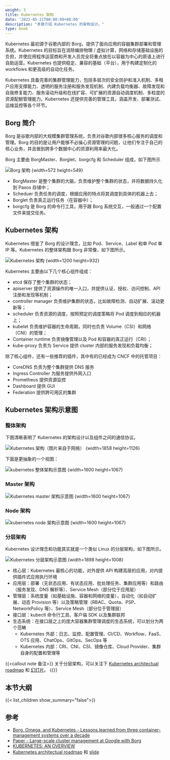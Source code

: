 ```yaml
---
weight: 3
title: Kubernetes 架构
date: '2022-05-21T00:00:00+08:00'
description: "本章介绍 Kubernetes 的架构设计。"
type: book
---
```


Kubernetes 最初源于谷歌内部的 Borg，提供了面向应用的容器集群部署和管理系统。Kubernetes 的目标旨在消除编排物理 / 虚拟计算，网络和存储基础设施的负担，并使应用程序运营商和开发人员完全将重点放在以容器为中心的原语上进行自助运营。Kubernetes 也提供稳定、兼容的基础（平台），用于构建定制化的 workflows 和更高级的自动化任务。

Kubernetes 具备完善的集群管理能力，包括多层次的安全防护和准入机制、多租户应用支撑能力、透明的服务注册和服务发现机制、内建负载均衡器、故障发现和自我修复能力、服务滚动升级和在线扩容、可扩展的资源自动调度机制、多粒度的资源配额管理能力。Kubernetes 还提供完善的管理工具，涵盖开发、部署测试、运维监控等各个环节。

## Borg 简介

Borg 是谷歌内部的大规模集群管理系统，负责对谷歌内部很多核心服务的调度和管理。Borg 的目的是让用户能够不必操心资源管理的问题，让他们专注于自己的核心业务，并且做到跨多个数据中心的资源利用率最大化。

Borg 主要由 BorgMaster、Borglet、borgcfg 和 Scheduler 组成，如下图所示

![Borg 架构](borg.webp)
{width=572 height=549}

* BorgMaster 是整个集群的大脑，负责维护整个集群的状态，并将数据持久化到 Paxos 存储中；
* Scheduer 负责任务的调度，根据应用的特点将其调度到具体的机器上去；
* Borglet 负责真正运行任务（在容器中）；
* borgcfg 是 Borg 的命令行工具，用于跟 Borg 系统交互，一般通过一个配置文件来提交任务。

## Kubernetes 架构

Kubernetes 借鉴了 Borg 的设计理念，比如 Pod、Service、Label 和单 Pod 单 IP 等。Kubernetes 的整体架构跟 Borg 非常像，如下图所示。

![Kubernetes 架构](architecture.webp)
{width=1200 height=932}

Kubernetes 主要由以下几个核心组件组成：

* etcd 保存了整个集群的状态；
* apiserver 提供了资源操作的唯一入口，并提供认证、授权、访问控制、API 注册和发现等机制；
* controller manager 负责维护集群的状态，比如故障检测、自动扩展、滚动更新等；
* scheduler 负责资源的调度，按照预定的调度策略将 Pod 调度到相应的机器上；
* kubelet 负责维护容器的生命周期，同时也负责 Volume（CSI）和网络（CNI）的管理；
* Container runtime 负责镜像管理以及 Pod 和容器的真正运行（CRI）；
* kube-proxy 负责为 Service 提供 cluster 内部的服务发现和负载均衡；

除了核心组件，还有一些推荐的插件，其中有的已经成为 CNCF 中的托管项目：

* CoreDNS 负责为整个集群提供 DNS 服务
* Ingress Controller 为服务提供外网入口
* Prometheus 提供资源监控
* Dashboard 提供 GUI
* Federation 提供跨可用区的集群

## Kubernetes 架构示意图

### 整体架构

下图清晰表明了 Kubernetes 的架构设计以及组件之间的通信协议。

![Kubernetes 架构（图片来自于网络）](kubernetes-high-level-component-archtecture.webp)
{width=1858 height=1126}

下面是更抽象的一个视图：

![kubernetes 整体架构示意图](kubernetes-whole-arch.webp)
{width=1600 height=1067}

### Master 架构

![Kubernetes master 架构示意图](kubernetes-master-arch.webp)
{width=1600 height=1067}

### Node 架构

![kubernetes node 架构示意图](kubernetes-node-arch.webp)
{width=1600 height=1067}

### 分层架构

Kubernetes 设计理念和功能其实就是一个类似 Linux 的分层架构，如下图所示。

![Kubernetes 分层架构示意图](kubernetes-layers-arch.webp)
{width=1898 height=1008}

* 核心层：Kubernetes 最核心的功能，对外提供 API 构建高层的应用，对内提供插件式应用执行环境
* 应用层：部署（无状态应用、有状态应用、批处理任务、集群应用等）和路由（服务发现、DNS 解析等）、Service Mesh（部分位于应用层）
* 管理层：系统度量（如基础设施、容器和网络的度量），自动化（如自动扩展、动态 Provision 等）以及策略管理（RBAC、Quota、PSP、NetworkPolicy 等）、Service Mesh（部分位于管理层）
* 接口层：kubectl 命令行工具、客户端 SDK 以及集群联邦
* 生态系统：在接口层之上的庞大容器集群管理调度的生态系统，可以划分为两个范畴
  * Kubernetes 外部：日志、监控、配置管理、CI/CD、Workflow、FaaS、OTS 应用、ChatOps、GitOps、SecOps 等
  * Kubernetes 内部：CRI、CNI、CSI、镜像仓库、Cloud Provider、集群自身的配置和管理等

{{<callout note 备注>}}
关于分层架构，可以关注下 [Kubernetes architectual roadmap](https://docs.google.com/document/d/1XkjVm4bOeiVkj-Xt1LgoGiqWsBfNozJ51dyI-ljzt1o) 和 [幻灯片](https://docs.google.com/presentation/d/1GpELyzXOGEPY0Y1ft26yMNV19ROKt8eMN67vDSSHglk/edit)。
{{</callout>}}

## 本节大纲

{{< list_children show_summary="false">}}

## 参考

* [Borg, Omega, and Kubernetes - Lessons learned from three container-management systems over a decade](http://queue.acm.org/detail.cfm?id=2898444)
* [Paper - Large-scale cluster management at Google with Borg](http://static.googleusercontent.com/media/research.google.com/zh-CN//pubs/archive/43438.pdf)
* [KUBERNETES: AN OVERVIEW](http://thenewstack.io/kubernetes-an-overview)
* [Kubernetes architectual roadmap](https://docs.google.com/document/d/1XkjVm4bOeiVkj-Xt1LgoGiqWsBfNozJ51dyI-ljzt1o) 和 [slide](https://docs.google.com/presentation/d/1GpELyzXOGEPY0Y1ft26yMNV19ROKt8eMN67vDSSHglk/edit)
